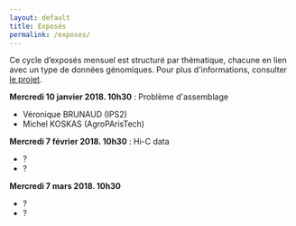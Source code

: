 ```yaml
---
layout: default
title: Exposés
permalink: /exposes/
---
```


Ce cycle d’exposés mensuel est structuré par thématique, chacune en lien avec un type de données génomiques. Pour plus d'informations, consulter [le projet](projet.md).

**Mercredi 10 janvier 2018. 10h30** : Problème d'assemblage
- Véronique BRUNAUD (IPS2)
- Michel KOSKAS (AgroPArisTech)

**Mercredi 7 février 2018. 10h30** : Hi-C data
- ?
- ?

**Mercredi 7 mars 2018. 10h30**
- ?
- ?
